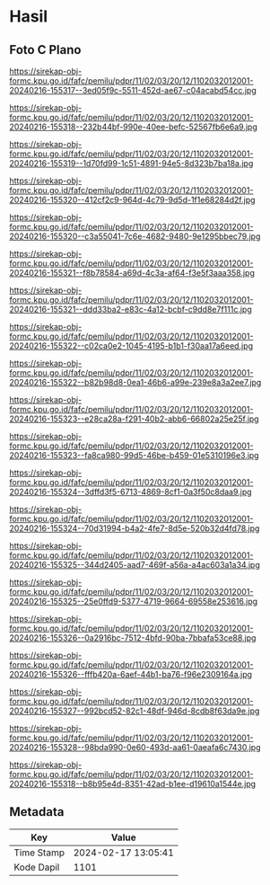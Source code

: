 # Hasil

## Foto C Plano

https://sirekap-obj-formc.kpu.go.id/fafc/pemilu/pdpr/11/02/03/20/12/1102032012001-20240216-155317--3ed05f9c-5511-452d-ae67-c04acabd54cc.jpg

https://sirekap-obj-formc.kpu.go.id/fafc/pemilu/pdpr/11/02/03/20/12/1102032012001-20240216-155318--232b44bf-990e-40ee-befc-52567fb6e6a9.jpg

https://sirekap-obj-formc.kpu.go.id/fafc/pemilu/pdpr/11/02/03/20/12/1102032012001-20240216-155319--1d70fd99-1c51-4891-94e5-8d323b7ba18a.jpg

https://sirekap-obj-formc.kpu.go.id/fafc/pemilu/pdpr/11/02/03/20/12/1102032012001-20240216-155320--412cf2c9-964d-4c79-9d5d-1f1e68284d2f.jpg

https://sirekap-obj-formc.kpu.go.id/fafc/pemilu/pdpr/11/02/03/20/12/1102032012001-20240216-155320--c3a55041-7c6e-4682-9480-9e1295bbec79.jpg

https://sirekap-obj-formc.kpu.go.id/fafc/pemilu/pdpr/11/02/03/20/12/1102032012001-20240216-155321--f8b78584-a69d-4c3a-af64-f3e5f3aaa358.jpg

https://sirekap-obj-formc.kpu.go.id/fafc/pemilu/pdpr/11/02/03/20/12/1102032012001-20240216-155321--ddd33ba2-e83c-4a12-bcbf-c9dd8e7f111c.jpg

https://sirekap-obj-formc.kpu.go.id/fafc/pemilu/pdpr/11/02/03/20/12/1102032012001-20240216-155322--c02ca0e2-1045-4195-b1b1-f30aa17a6eed.jpg

https://sirekap-obj-formc.kpu.go.id/fafc/pemilu/pdpr/11/02/03/20/12/1102032012001-20240216-155322--b82b98d8-0ea1-46b6-a99e-239e8a3a2ee7.jpg

https://sirekap-obj-formc.kpu.go.id/fafc/pemilu/pdpr/11/02/03/20/12/1102032012001-20240216-155323--e28ca28a-f291-40b2-abb6-66802a25e25f.jpg

https://sirekap-obj-formc.kpu.go.id/fafc/pemilu/pdpr/11/02/03/20/12/1102032012001-20240216-155323--fa8ca980-99d5-46be-b459-01e5310196e3.jpg

https://sirekap-obj-formc.kpu.go.id/fafc/pemilu/pdpr/11/02/03/20/12/1102032012001-20240216-155324--3dffd3f5-6713-4869-8cf1-0a3f50c8daa9.jpg

https://sirekap-obj-formc.kpu.go.id/fafc/pemilu/pdpr/11/02/03/20/12/1102032012001-20240216-155324--70d31994-b4a2-4fe7-8d5e-520b32d4fd78.jpg

https://sirekap-obj-formc.kpu.go.id/fafc/pemilu/pdpr/11/02/03/20/12/1102032012001-20240216-155325--344d2405-aad7-469f-a56a-a4ac603a1a34.jpg

https://sirekap-obj-formc.kpu.go.id/fafc/pemilu/pdpr/11/02/03/20/12/1102032012001-20240216-155325--25e0ffd9-5377-4719-9664-69558e253616.jpg

https://sirekap-obj-formc.kpu.go.id/fafc/pemilu/pdpr/11/02/03/20/12/1102032012001-20240216-155326--0a2916bc-7512-4bfd-90ba-7bbafa53ce88.jpg

https://sirekap-obj-formc.kpu.go.id/fafc/pemilu/pdpr/11/02/03/20/12/1102032012001-20240216-155326--fffb420a-6aef-44b1-ba76-f96e2309164a.jpg

https://sirekap-obj-formc.kpu.go.id/fafc/pemilu/pdpr/11/02/03/20/12/1102032012001-20240216-155327--992bcd52-82c1-48df-946d-8cdb8f63da9e.jpg

https://sirekap-obj-formc.kpu.go.id/fafc/pemilu/pdpr/11/02/03/20/12/1102032012001-20240216-155328--98bda990-0e60-493d-aa61-0aeafa6c7430.jpg

https://sirekap-obj-formc.kpu.go.id/fafc/pemilu/pdpr/11/02/03/20/12/1102032012001-20240216-155318--b8b95e4d-8351-42ad-b1ee-d19610a1544e.jpg


## Metadata

| Key        | Value               |
| ---------- | ------------------- |
| Time Stamp | 2024-02-17 13:05:41 |
| Kode Dapil | 1101                |



